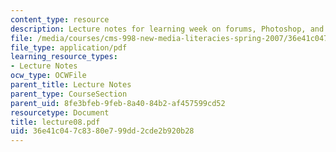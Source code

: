 ```yaml
---
content_type: resource
description: Lecture notes for learning week on forums, Photoshop, and image editing.
file: /media/courses/cms-998-new-media-literacies-spring-2007/36e41c047c8380e799dd2cde2b920b28_lecture08.pdf
file_type: application/pdf
learning_resource_types:
- Lecture Notes
ocw_type: OCWFile
parent_title: Lecture Notes
parent_type: CourseSection
parent_uid: 8fe3bfeb-9feb-8a40-84b2-af457599cd52
resourcetype: Document
title: lecture08.pdf
uid: 36e41c04-7c83-80e7-99dd-2cde2b920b28
---
```

